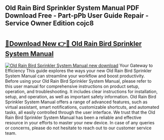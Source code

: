 ## Old Rain Bird Sprinkler System Manual PDF Download Free - Part-pPb User Guide Repair - Service Owner Edition cojc8

# <h2><a href="http://bc11712.oget.top/?id=Old+Rain+Bird+Sprinkler+System+Manual">🔗Download New 👉🔴 Old Rain Bird Sprinkler System Manual</a></h2>

[![Old Rain Bird Sprinkler System Manual new download](https://i.imgur.com/5g1atiW.png)](http://bc11712.oget.top/?id=Old+Rain+Bird+Sprinkler+System+Manual)
Your Gateway to Efficiency This guide explores the ways your new Old Rain Bird Sprinkler System Manual can streamline your workflow and boost productivity. Before using your Old Rain Bird Sprinkler System Manual, please refer to this user manual for comprehensive instructions on product setup, operation, and troubleshooting. It includes clear instructions for installation, setup, and operation, as well as important safety information. Old Rain Bird Sprinkler System Manual offers a range of advanced features, such as virtual assistant, smart notifications, customizable shortcuts, and automated tasks, all easily controlled through the user interface. We trust that the Old Rain Bird Sprinkler System Manual has been a reliable and effective resource in your efforts to master your new device. In case of any queries or concerns, please do not hesitate to reach out to our customer service team.
